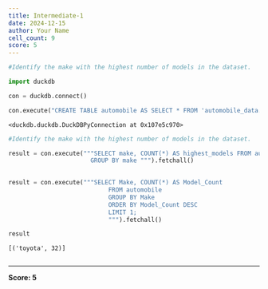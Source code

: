 ```yaml
---
title: Intermediate-1
date: 2024-12-15
author: Your Name
cell_count: 9
score: 5
---
```


```python
#Identify the make with the highest number of models in the dataset.
```


```python
import duckdb
```


```python
con = duckdb.connect()
```


```python
con.execute("CREATE TABLE automobile AS SELECT * FROM 'automobile_data.csv'")
```




    <duckdb.duckdb.DuckDBPyConnection at 0x107e5c970>




```python
#Identify the make with the highest number of models in the dataset.
```


```python
result = con.execute("""SELECT make, COUNT(*) AS highest_models FROM automobile
                       GROUP BY make """).fetchall()
                        
```


```python
result = con.execute("""SELECT Make, COUNT(*) AS Model_Count
                            FROM automobile
                            GROUP BY Make
                            ORDER BY Model_Count DESC
                            LIMIT 1;
                            """).fetchall()
```


```python
result
```




    [('toyota', 32)]




```python

```


---
**Score: 5**
